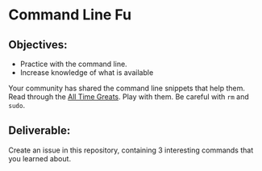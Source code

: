 # Command Line Fu

## Objectives:
- Practice with the command line.  
- Increase knowledge of what is available

Your community has shared the command line snippets that help them. Read through the [All Time Greats]( http://www.commandlinefu.com/commands/browse/sort-by-votes).  Play with them.  Be careful with `rm` and `sudo`.

## Deliverable:
Create an issue in this repository, containing 3 interesting commands that you learned about.

